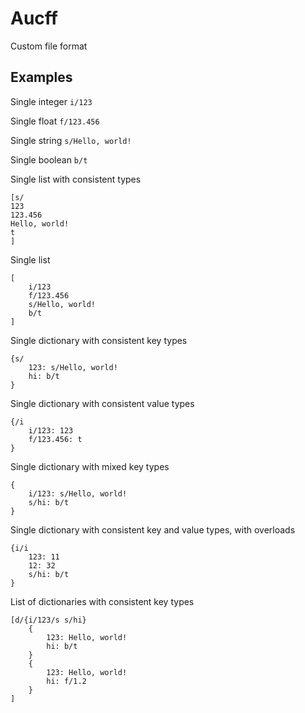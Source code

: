 # Aucff
Custom file format

## Examples

Single integer
`i/123`

Single float
`f/123.456`

Single string
`s/Hello, world!`

Single boolean
`b/t`

Single list with consistent types
```
[s/
123
123.456
Hello, world!
t
]
```

Single list
```
[
    i/123
    f/123.456
    s/Hello, world!
    b/t
]
```

Single dictionary with consistent key types
```
{s/
    123: s/Hello, world!
    hi: b/t
}
```

Single dictionary with consistent value types
```
{/i
    i/123: 123
    f/123.456: t
}
```

Single dictionary with mixed key types
```
{
    i/123: s/Hello, world!
    s/hi: b/t
}
```

Single dictionary with consistent key and value types, with overloads
```
{i/i
    123: 11
    12: 32
    s/hi: b/t
}
```

List of dictionaries with consistent key types
```
[d/{i/123/s s/hi}
    {
        123: Hello, world!
        hi: b/t
    }
    {
        123: Hello, world!
        hi: f/1.2
    }
]
```
